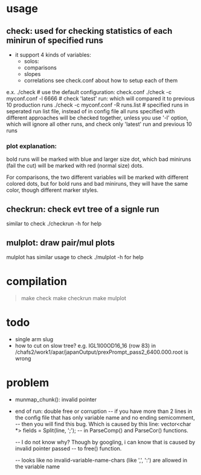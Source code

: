 # usage
## check: used for checking statistics of each minirun of specified runs
 * it support 4 kinds of variables:
    * solos: 
    * comparisons
    * slopes
    * correlations
    see check.conf about how to setup each of them

  e.x.
    ./check   # use the default configuration: check.conf
    ./check -c myconf.conf -l 6666    # check 'latest' run: which will compared it to previous 10 production runs
    ./check -c myconf.conf -R runs.list   # specified runs in seperated run list file, instead of in config file
  all runs specified with different approaches will be checked together, unless you use '-l' option, which will
  ignore all other runs, and check only 'latest' run and previous 10 runs

### plot explanation:
  bold runs will be marked with blue and larger size dot, which bad miniruns (fail the cut) will be marked
  with red (normal size) dots.

  For comparisons, the two different variables will be marked with different colored dots, but for bold runs
  and bad miniruns, they will have the same color, though different marker styles.

## checkrun: check evt tree of a signle run
  similar to check
  ./checkrun -h for help

## mulplot: draw pair/mul plots 
  mulplot has similar usage to check
  ./mulplot -h for help

## 
# compilation
  > make check
  > make checkrun
  > make mulplot


# todo
* single arm slug
* how to cut on slow tree? e.g.  IGL1I00OD16_16 (row 83) in /chafs2/work1/apar/japanOutput/prexPrompt_pass2_6400.000.root is wrong

# problem
* munmap_chunk(): invalid pointer
* end of run: double free or corruption
  -- if you have more than 2 lines in the config file that has only variable name and no ending semicomment,
  -- then you will find this bug. Which is caused by this line:
      vector<char *> fields = Split(line, ';');
  -- in ParseComp() and ParseCor() functions.

  -- I do not know why? Though by googling, i can know that is caused by invalid pointer passed
  -- to free() function.

  -- looks like no invalid-variable-name-chars (like ',', ':') are allowed in the variable name
